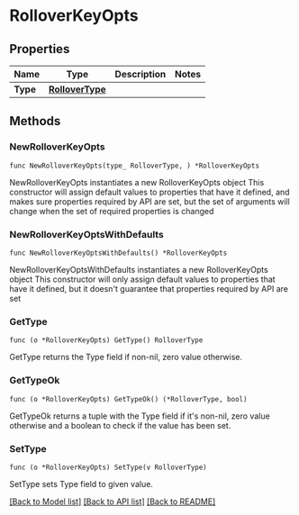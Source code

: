 # RolloverKeyOpts

## Properties

Name | Type | Description | Notes
------------ | ------------- | ------------- | -------------
**Type** | [**RolloverType**](RolloverType.md) |  | 

## Methods

### NewRolloverKeyOpts

`func NewRolloverKeyOpts(type_ RolloverType, ) *RolloverKeyOpts`

NewRolloverKeyOpts instantiates a new RolloverKeyOpts object
This constructor will assign default values to properties that have it defined,
and makes sure properties required by API are set, but the set of arguments
will change when the set of required properties is changed

### NewRolloverKeyOptsWithDefaults

`func NewRolloverKeyOptsWithDefaults() *RolloverKeyOpts`

NewRolloverKeyOptsWithDefaults instantiates a new RolloverKeyOpts object
This constructor will only assign default values to properties that have it defined,
but it doesn't guarantee that properties required by API are set

### GetType

`func (o *RolloverKeyOpts) GetType() RolloverType`

GetType returns the Type field if non-nil, zero value otherwise.

### GetTypeOk

`func (o *RolloverKeyOpts) GetTypeOk() (*RolloverType, bool)`

GetTypeOk returns a tuple with the Type field if it's non-nil, zero value otherwise
and a boolean to check if the value has been set.

### SetType

`func (o *RolloverKeyOpts) SetType(v RolloverType)`

SetType sets Type field to given value.



[[Back to Model list]](../README.md#documentation-for-models) [[Back to API list]](../README.md#documentation-for-api-endpoints) [[Back to README]](../README.md)


